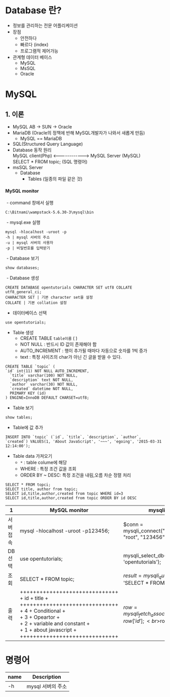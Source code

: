 # Database 란?
  - 정보를 관리하는 전문 어플리케이션
- 장점
  - 안전하다
  - 빠르다 (index)
  - 프로그램적 제어가능
- 관계형 데이터 베이스
  - MySQL
  - MsSQL
  - Oracle

# MySQL
## 1. 이론
  - MySQL AB -> SUN -> Oracle
  - MariaDB (Oracle의 정책에 반해 MySQL개발자가 나와서 새롭게 만듬)
    - MySQL == MariaDB
  - SQL(Structured Query Language)
  - Database 동작 원리<br>
  MySQL client(Php) <------------> MySQL Server (MySQL)<br>
          SELECT * FROM topic; (SQL 명령어)
  - msSQL Server
    - Database
      - Tables (일종의 파일 같은 것)

#### MySQL monitor
  - command 창에서 실행
~~~
C:\Bitnami\wampstack-5.6.30-3\mysql\bin
~~~
  - mysql.exe 실행
~~~
mysql -hlocalhost -uroot -p
-h | mysql 서버의 주소
-u | mysql 서버의 사용자
-p | 비밀번호를 입력받기
~~~
  - Database 보기
~~~
show databases;
~~~
  - Database 생성
~~~
CREATE DATABASE opentutorials CHARACTER SET utf8 COLLATE utf8_general_ci;
CHARACTER SET | 기본 character set을 설정
COLLATE | 기본 collation 설정
~~~
  - 데이터베이스 선택
~~~
use opentutorials;
~~~
  - Table 생성
    - CREATE TABLE `table이름` ( )
    - NOT NULL : 반드시 ID 값이 존재해야 함
    - AUTO_INCREMENT : 행이 추가될 때마다 자동으로 숫자를 1씩 증가
    - text : 특정 사이즈의 char가 아닌 긴 글을 받을 수 있다.
~~~
CREATE TABLE `topic` (
`id` int(11) NOT NULL AUTO_INCREMENT,
  `title` varchar(100) NOT NULL,
  `description` text NOT NULL,
  `author` varchar(30) NOT NULL,
  `created` datetime NOT NULL,
  PRIMARY KEY (id)
) ENGINE=InnoDB DEFAULT CHARSET=utf8;
~~~
  - Table 보기
~~~
show tables;
~~~
  - Table에 값 추가
~~~
INSERT INTO `topic` (`id`, `title`, `description`, `author`, `created`) VALUES(1, 'About JavaScript', '~~~', 'egoing', '2015-03-31 12:14:00');
~~~
- Table data 가져오기
  - `*` : table colume에 해당
  - WHERE : 특정 조건 값을 조회
  - ORDER BY ~ DESC: 특정 조건을 내림,오름 차순 정렬 처리
~~~
SELECT * FROM topci;
SELECT title, author from topic;
SELECT id,title,author,created from topic WHERE id=3
SELECT id,title,author,created from topic ORDER BY id DESC
~~~

1 | MySQL monitor | mysqli
---- | ---- | ----
서버접속 | mysql -hlocalhost -uroot -p123456; | $conn = mysqli_connect("localhost", "root", "123456");
DB 선택 | use opentutorials; | mysqli_select_db($conn, 'opentutorials');
조회 | SELECT * FROM topic; | $result = mysqli_query($conn, 'SELECT * FROM topic;');
출력 | ++++++++++++++++++++++++++++++<br>+ id + title                 +<br>++++++++++++++++++++++++++++++<br>+  4 + Conditional           +<br>+  3 + Opeartor              +<br>+  2 + variable and constant +<br>+  1 + about javascript      +<br>++++++++++++++++++++++++++++++<br> | $row = mysqli_fetch_assoc($result);<br>$row['id'];<br>$row['title'];



# 명령어
name | Description
---- | ----
-h | mysql 서버의 주소
